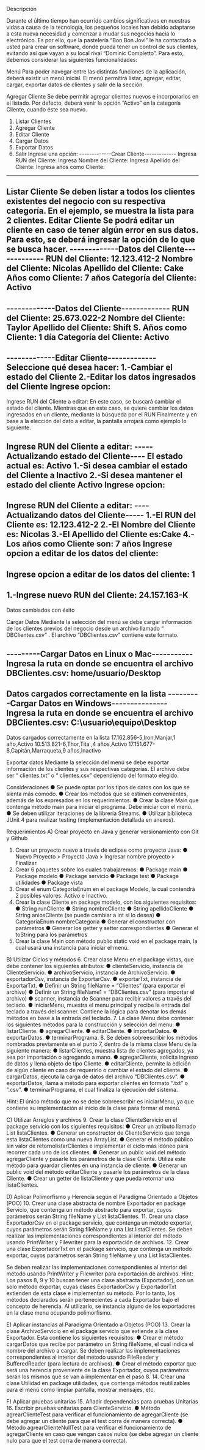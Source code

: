 Descripción

Durante el último tiempo han ocurrido cambios significativos en nuestras vidas a causa de
la tecnología, los pequeños locales han debido adaptarse a esta nueva necesidad y
comenzar a mudar sus negocios hacia lo electrónico. Es por ello, que la pastelería “Bon Bon
Jovi” le ha contactado a usted para crear un software, donde pueda tener un control de sus
clientes, evitando así que vayan a su local rival “Dominic Completto”. Para esto, debemos
considerar las siguientes funcionalidades:

Menú
Para poder navegar entre las distintas funciones de la aplicación, deberá existir un menú
inicial. El menú permitirá listar, agregar, editar, cargar, exportar datos de clientes y salir de la
sección.

Agregar Cliente
Se debe permitir agregar clientes nuevos e incorporarlos en el listado. Por defecto, deberá
venir la opción ”Activo” en la categoría Cliente, cuando éste sea nuevo.
1. Listar Clientes
2. Agregar Cliente
3. Editar Cliente
4. Cargar Datos
5. Exportar Datos
6. Salir
Ingrese una opción:
-------------Crear Cliente-------------
Ingresa RUN del Cliente:
Ingresa Nombre del Cliente:
Ingresa Apellido del Cliente:
Ingresa años como Cliente:
---------------------------------------

Listar Cliente
Se deben listar a todos los clientes existentes del negocio con su respectiva categoría. En el
ejemplo, se muestra la lista para 2 clientes.
Editar Cliente
Se podrá editar un cliente en caso de tener algún error en sus datos. Para esto, se deberá
ingresar la opción de lo que se busca hacer.
-------------Datos del Cliente-------------
RUN del Cliente: 12.123.412-2
Nombre del Cliente: Nicolas
Apellido del Cliente: Cake
Años como Cliente: 7 años
Categoría del Cliente: Activo
-------------------------------------------
-------------Datos del Cliente-------------
RUN del Cliente: 25.673.022-2
Nombre del Cliente: Taylor
Apellido del Cliente: Shift S.
Años como Cliente: 1 día
Categoría del Cliente: Activo
-------------------------------------------

-------------Editar Cliente-------------
Seleccione qué desea hacer:
1.-Cambiar el estado del Cliente
2.-Editar los datos ingresados del Cliente
Ingrese opcion:
----------------------------------------
Ingrese RUN del Cliente a editar:
En este caso, se buscará cambiar el estado del cliente.
Mientras que en este caso, se quiere cambiar los datos ingresados en un cliente, mediante
la búsqueda por el RUN
Finalmente y en base a la elección del dato a editar, la pantalla arrojará como ejemplo lo
siguiente.

Ingrese RUN del Cliente a editar:
-----Actualizando estado del Cliente----
El estado actual es: Activo
1.-Si desea cambiar el estado del Cliente a Inactivo
2.-Si desea mantener el estado del cliente Activo
Ingrese opcion:
----------------------------------------
Ingrese RUN del Cliente a editar:
----Actualizando datos del Cliente-----
1.-El RUN del Cliente es: 12.123.412-2
2.-El Nombre del Cliente es: Nicolas
3.-El Apellido del Cliente es:Cake
4.-Los años como Cliente son: 7 años
Ingrese opcion a editar de los datos del cliente:
----------------------------------------
Ingrese opcion a editar de los datos del cliente:
1
----------------------------------------
1.-Ingrese nuevo RUN del Cliente:
24.157.163-K
----------------------------------------
Datos cambiados con éxito

Cargar Datos
Mediante la selección del menú se debe cargar información de los clientes previos del
negocio desde un archivo llamado “ DBClientes.csv” .
El archivo “DBClientes.csv” contiene este formato.

---------Cargar Datos en Linux o Mac-----------
Ingresa la ruta en donde se encuentra el archivo DBClientes.csv:
home/usuario/Desktop
-----------------------------------------------
Datos cargados correctamente en la lista
---------Cargar Datos en Windows---------------
Ingresa la ruta en donde se encuentra el archivo DBClientes.csv:
C:\\usuario\equipo\Desktop
-----------------------------------------------
Datos cargados correctamente en la lista
17.162.856-5,Iron,Manjar,1 año,Activo
10.513.821-6,Thor,Tita ,4 años,Activo
17.151.677-8,Capitán,Marraqueta,9 años,Inactivo

Exportar datos
Mediante la selección del menú se debe exportar información de los clientes y sus
respectivas categorías. El archivo debe ser “ clientes.txt” o “ clientes.csv” dependiendo del
formato elegido.


Consideraciones
● Se puede optar por los tipos de datos con los que se sienta más cómodo.
● Crear los métodos que se estimen convenientes, además de los expresados en los
requerimientos.
● Crear la clase Main que contenga método main para iniciar el programa. Debe iniciar
con el menú.
● Se deben utilizar iteraciones de la librería Streams.
● Utilizar biblioteca JUnit 4 para realizar testing (implementación detallada en anexos).

Requerimientos
A) Crear proyecto en Java y generar versionamiento con Git y Github 
1. Crear un proyecto nuevo a través de eclipse como proyecto Java:
● Nuevo Proyecto > Proyecto Java > Ingresar nombre proyecto > Finalizar.
2. Crear 6 paquetes sobre los cuales trabajaremos:
● Package main
● Package modelo
● Package servicio
● Package test
● Package utilidades
● Package vista
3. Crear el enum CategoríaEnum en el package Modelo, la cual contendrá 2 posibles
valores: Activo e Inactivo.
4. Crear la clase Cliente en package modelo, con los siguientes requisitos:
● String runCliente
● String nombreCliente
● String apellidoCliente
● String aniosCliente (se puede cambiar a int si lo desea)
● CategoriaEnum nombreCategoria
● Generar el constructor con parámetros
● Generar los getter y setter correspondientes
● Generar el toString para los parámetros
5. Crear la clase Main con método public static void en el package main, la cual usará
una instancia para iniciar el menú.

B) Utilizar Ciclos y métodos 
6. Crear clase Menu en el package vistas, que debe contener los siguientes atributos:
● clienteServicio, instancia de ClienteServicio.
● archivoServicio, instancia de ArchivoServicio.
● exportadorCsv, instancia de ExportarCsv.
● exportarTxt, instancia de ExportarTxt.
● Definir un String fileName = “Clientes” (para exportar el archivo)
● Definir un String fileName1 = “DBClientes.csv” (para importar el archivo)
● scanner, instancia de Scanner para recibir valores a través del teclado.
● iniciarMenu, muestra el menu principal y recibe la entrada del teclado a través
del scanner. Contiene la lógica para denotar los demás métodos en base a la
entrada del teclado.
7. La clase Menu debe contener los siguientes métodos para la construcción y
selección del menu:
● listarCliente.
● agregarCliente.
● editarCliente.
● importarDatos.
● exportarDatos.
● terminarPrograma.
8. Se deben sobreescribir los métodos nombrados previamente en el punto 7, dentro de
la misma clase Menu de la siguiente manera:
● listarClientes, muestra lista de clientes agregados, ya sea por importación o
agregando a mano.
● agregarCliente, solicita ingreso de datos y llena objeto de tipo Cliente.
● editarCliente, permite la edición de algún cliente en caso de requerirlo o
cambiar el estado del cliente.
● cargarDatos, ejecuta la carga de datos del archivo “DBClientes.csv”.
● exportarDatos, llama a método para exportar clientes en formato “.txt” o
“.csv”.
● terminarPrograma, el cual finaliza la ejecución del sistema.

Hint: El único método que no se debe sobreescribir es iniciarMenu, ya que contiene su
implementación al inicio de la clase para formar el menú.

C) Utilizar Arreglos y archivos 
9. Crear la clase ClienteServicio en el package servicio con los siguientes requisitos:
● Crear un atributo llamado List<Cliente> listaClientes.
● Generar un constructor de ClienteServicio que tenga esta listaClientes como
una nueva ArrayList.
● Generar el método público sin valor de retornolistarClientes e implementar el
ciclo más idóneo para recorrer cada uno de los clientes.
● Generar un public void del método agregarCliente y pasarle los parámetros de
la clase Cliente. Utiliza este método para guardar clientes en una instancia de
cliente.
● Generar un public void del método editarCliente y pasarle los parámetros de
la clase Cliente.
● Crear un getter de listaCliente y que pueda retornar una listaClientes.
  
D) Aplicar Polimorfismo y Herencia según el Paradigma Orientado a Objetos (POO)
10. Crear una clase abstracta de nombre Exportador en package Servicio, que contenga
un método abstracto para exportar, cuyos parámetros serán String fileName y
List<Cliente> listaClientes.
11. Crear una clase ExportadorCsv en el package servicio, que contenga un método
exportar, cuyos parámetros serán String fileName y una List<Cliente> listaClientes.
Se deben realizar las implementaciones correspondientes al interior del método
usando PrintWriter y Filewriter para la exportación de archivos.
12. Crear una clase ExportadorTxt en el package servicio, que contenga un método
exportar, cuyos parámetros serán String fileName y una List<Cliente> listaClientes.

Se deben realizar las implementaciones correspondientes al interior del método
usando PrintWriter y Filewriter para exportación de archivos.
Hint: Los pasos 8, 9 y 10 buscan tener una clase abstracta (Exportador), con un solo
método exportar, cuyas clases ExportadorCsv y ExportadorTxt extienden de esta
clase e implementan su método. Por lo tanto, los métodos declarados serán
pertenecientes a cada Exportador bajo el concepto de herencia. Al utilizarlo, se
instancia alguno de los exportadores en la clase menu ocupando polimorfismo.
  
E) Aplicar instancias al Paradigma Orientado a Objetos (POO) 
13. Crear la clase ArchivoServicio en el package servicio que extiende a la clase
Exportador. Esta contiene los siguientes requisitos:
● Crear el método cargarDatos que recibe por parámetro un String fileName, el
cual indica el nombre del archivo a cargar. Se deben realizar las
implementaciones correspondientes al interior del método usando FileReader
y BufferedReader (para lectura de archivos).
● Crear el método exportar que será una herencia proveniente de la clase
Exportador, cuyos parámetros serán los mismos que se van a implementar en
el paso 8.
14. Crear una clase Utilidad en package utilidades, que contenga métodos reutilizables
para el menú como limpiar pantalla, mostrar mensajes, etc.
  
F) Aplicar pruebas unitarias
15. Añadir dependencias para pruebas Unitarias
16. Escribir pruebas unitarias para ClienteServicio.
● Método agrearClienteTest para verificar el funcionamiento de agregarCliente
(se debe agregar un cliente para que el test corra de manera correcta).
● Método agrearClienteNullTest para verificar el funcionamiento de
agregarCliente en caso que vengan casos nulos (se debe agregar un cliente
nulo para que el test corra de manera correcta).
